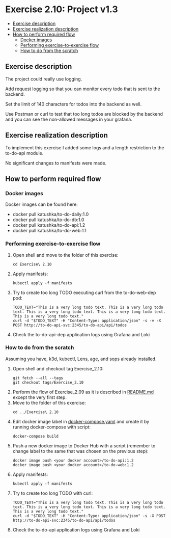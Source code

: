 # Exercise 2.10: Project v1.3

<!-- TOC -->
* [Exercise description](#exercise-description)
* [Exercise realization description](#exercise-realization-description)
* [How to perform required flow](#how-to-perform-required-flow)
  * [Docker images](#docker-images)
  * [Performing exercise-to-exercise flow](#performing-exercise-to-exercise-flow)
  * [How to do from the scratch](#how-to-do-from-the-scratch)
<!-- TOC -->

## Exercise description

The project could really use logging.

Add request logging so that you can monitor every todo that is sent to the backend.

Set the limit of 140 characters for todos into the backend as well. 

Use Postman or curl to test that too long todos are blocked by the backend and you can see the non-allowed messages in your grafana.

## Exercise realization description

To implement this exercise I added some logs and a length restriction to the to-do-api module.

No significant changes to manifests were made.

## How to perform required flow

### Docker images

Docker images can be found here:
- docker pull katushka/to-do-daily:1.0
- docker pull katushka/to-do-db:1.0
- docker pull katushka/to-do-api:1.2
- docker pull katushka/to-do-web:1.1

### Performing exercise-to-exercise flow

1. Open shell and move to the folder of this exercise:
    ```shell
    cd Exercise\ 2.10
    ```
2. Apply manifests:
    ```shell
    kubectl apply -f manifests
    ```
3. Try to create too long TODO executing curl from the to-do-web-dep pod:
    ```shell
    TODO_TEXT="This is a very long todo text. This is a very long todo text. This is a very long todo text. This is a very long todo text. This is a very long todo text."
    curl -d "$TODO_TEXT" -H "Content-Type: application/json" -s -v -X POST http://to-do-api-svc:2345/to-do-api/api/todos
    ```
4. Check the to-do-api-dep application logs using Grafana and Loki

### How to do from the scratch

Assuming you have, k3d, kubectl, Lens, age, and sops already installed.

1. Open shell and checkout tag Exercise_2.10:
    ```shell
    git fetch --all --tags
    git checkout tags/Exercise_2.10
    ```
2. Perform the flow of Exercise_2.09 as it is described in [README.md](../Exercise%202.09/README.md) except the very first step.
3. Move to the folder of this exercise:
    ```shell
    cd ../Exercise\ 2.10
    ```
4. Edit docker image label in [docker-compose.yaml](docker-compose.yaml) and create it by running docker-compose with script:
    ```shell
    docker-compose build
    ```
5. Push a new docker image to Docker Hub with a script (remember to change label to the same that was chosen on the previous step):
    ```shell
    docker image push <your docker account>/to-do-api:1.2
    docker image push <your docker account>/to-do-web:1.2
    ```
6. Apply manifests:
    ```shell
    kubectl apply -f manifests
    ```
7. Try to create too long TODO with curl:
    ```shell
    TODO_TEXT="This is a very long todo text. This is a very long todo text. This is a very long todo text. This is a very long todo text. This is a very long todo text."
    curl -d "$TODO_TEXT" -H "Content-Type: application/json" -s -X POST http://to-do-api-svc:2345/to-do-api/api/todos
    ```
8. Check the to-do-api application logs using Grafana and Loki 

